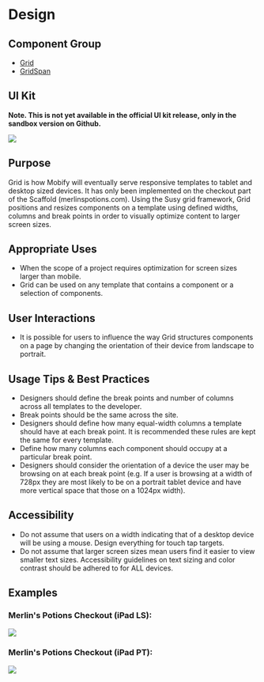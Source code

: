 # Design

## Component Group

- [Grid](#!/Grid)
- [GridSpan](#!/GridSpan)

## UI Kit

**Note. This is not yet available in the official UI kit release, only in the sandbox version on Github.**

![](../../assets/images/components/grid/grid-uikit.png)

## Purpose

Grid is how Mobify will eventually serve responsive templates to tablet and desktop sized devices. It has only been implemented on the checkout part of the Scaffold (merlinspotions.com). Using the Susy grid framework, Grid positions and resizes components on a template using defined widths, columns and break points in order to visually optimize content to larger screen sizes.

## Appropriate Uses

- When the scope of a project requires optimization for screen sizes larger than mobile.
- Grid can be used on any template that contains a component or a selection of components.

## User Interactions

- It is possible for users to influence the way Grid structures components on a page by changing the orientation of their device from landscape to portrait.

## Usage Tips & Best Practices

- Designers should define the break points and number of columns across all templates to the developer.
- Break points should be the same across the site.
- Designers should define how many equal-width columns a template should have at each break point. It is recommended these rules are kept the same for every template.
- Define how many columns each component should occupy at a particular break point.
- Designers should consider the orientation of a device the user may be browsing on at each break point (e.g. If a user is browsing at a width of 728px they are most likely to be on a portrait tablet device and have more vertical space that those on a 1024px width).

## Accessibility

- Do not assume that users on a width indicating that of a desktop device will be using a mouse. Design everything for touch tap targets.
- Do not assume that larger screen sizes mean users find it easier to view smaller text sizes. Accessibility guidelines on text sizing and color contrast should be adhered to for ALL devices.

## Examples

### Merlin's Potions Checkout (iPad LS):

![](../../assets/images/components/grid/grid-merlins728.png)

### Merlin's Potions Checkout (iPad PT):

![](../../assets/images/components/grid/grid-merlins1024.png)
